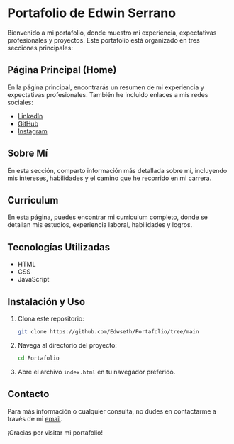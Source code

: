 # Portafolio de Edwin Serrano

Bienvenido a mi portafolio, donde muestro mi experiencia, expectativas profesionales y proyectos. Este portafolio está organizado en tres secciones principales:

## Página Principal (Home)
En la página principal, encontrarás un resumen de mi experiencia y expectativas profesionales. También he incluido enlaces a mis redes sociales:

- [LinkedIn](ttps://www.linkedin.com/in/yusethserrano/)
- [GitHub](https://github.com/Edwseth)
- [Instagram](https://www.instagram.com/edwin.serrano.756/)

## Sobre Mí
En esta sección, comparto información más detallada sobre mí, incluyendo mis intereses, habilidades y el camino que he recorrido en mi carrera.

## Currículum
En esta página, puedes encontrar mi currículum completo, donde se detallan mis estudios, experiencia laboral, habilidades y logros.

## Tecnologías Utilizadas
- HTML
- CSS
- JavaScript

## Instalación y Uso
1. Clona este repositorio:
   ```bash
   git clone https://github.com/Edwseth/Portafolio/tree/main
   ```
2. Navega al directorio del proyecto:
   ```bash
   cd Portafolio
   ```
3. Abre el archivo `index.html` en tu navegador preferido.

## Contacto
Para más información o cualquier consulta, no dudes en contactarme a través de mi [email](mailto:Edwset.77@gmail.com).

¡Gracias por visitar mi portafolio!
